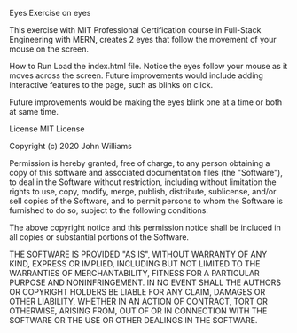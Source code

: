 Eyes
Exercise on eyes


This exercise with MIT Professional Certification course in Full-Stack Engineering with MERN, creates 2 eyes that follow the movement of your mouse on the screen.

How to Run
Load the index.html file. Notice the eyes follow your mouse as it moves across the screen. Future improvements would include adding interactive features to the page, such as blinks on click.

Future improvements would be making the eyes blink one at a time or both at same time.

License
MIT License

Copyright (c) 2020 John Williams

Permission is hereby granted, free of charge, to any person obtaining a copy of this software and associated documentation files (the "Software"), to deal in the Software without restriction, including without limitation the rights to use, copy, modify, merge, publish, distribute, sublicense, and/or sell copies of the Software, and to permit persons to whom the Software is furnished to do so, subject to the following conditions:

The above copyright notice and this permission notice shall be included in all copies or substantial portions of the Software.

THE SOFTWARE IS PROVIDED "AS IS", WITHOUT WARRANTY OF ANY KIND, EXPRESS OR IMPLIED, INCLUDING BUT NOT LIMITED TO THE WARRANTIES OF MERCHANTABILITY, FITNESS FOR A PARTICULAR PURPOSE AND NONINFRINGEMENT. IN NO EVENT SHALL THE AUTHORS OR COPYRIGHT HOLDERS BE LIABLE FOR ANY CLAIM, DAMAGES OR OTHER LIABILITY, WHETHER IN AN ACTION OF CONTRACT, TORT OR OTHERWISE, ARISING FROM, OUT OF OR IN CONNECTION WITH THE SOFTWARE OR THE USE OR OTHER DEALINGS IN THE SOFTWARE.
